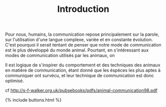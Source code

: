 ﻿---
layout: page
title: Introduction
published: true
---

Pour nous, humains, la communication repose principalement sur la parole, sur l'utilisation d'une langue complexe, variée et en constante évolution. C'est pourquoi il serait tentant de penser que notre mode de communication est le plus développé du monde animal. Pourtant, en s'intéressant aux modes de communication utilisés par les animaux, on 


Il est logique de s'inspirer du comportement et des techniques des animaux en matière de communication, étant donné que les éspèces les plus aptes à communiquer ont survécu, et leur technique de communication est donc optimisé.


cf <http://s-f-walker.org.uk/pubsebooks/pdfs/animal-communication98.pdf>

{% include buttons.html %}